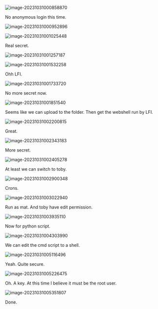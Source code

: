 ![image-20231031000858870](./assets/image-20231031000858870.png)

No anonymous login this time.

![image-20231031000952896](./assets/image-20231031000952896.png)

![image-20231031001025448](./assets/image-20231031001025448.png)

Real secret.

![image-20231031001257187](./assets/image-20231031001257187.png)

![image-20231031001532258](./assets/image-20231031001532258.png)

Ohh LFI.

![image-20231031001733720](./assets/image-20231031001733720.png)

No more secret now.

![image-20231031001851540](./assets/image-20231031001851540.png)

Seems like we can upload to the folder. Then get the webshell run by LFI.

![image-20231031002200815](./assets/image-20231031002200815.png)

Great.

![image-20231031002343183](./assets/image-20231031002343183.png)

More secret.

![image-20231031002405278](./assets/image-20231031002405278.png)

At least we can switch to toby.

![image-20231031002900348](./assets/image-20231031002900348.png)

Crons.

![image-20231031003022940](./assets/image-20231031003022940.png)

Run as mat. And toby have edit permission.

![image-20231031003935110](./assets/image-20231031003935110.png)

Now for python script.

![image-20231031004303990](./assets/image-20231031004303990.png)

We can edit the cmd script to a shell.

![image-20231031005116496](./assets/image-20231031005116496.png)

Yeah. Quite secure.

![image-20231031005226475](./assets/image-20231031005226475.png)

Oh. A key. At this time I believe it must be the root user.

![image-20231031005351807](./assets/image-20231031005351807.png)

Done.

